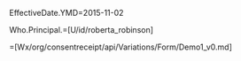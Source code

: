EffectiveDate.YMD=2015-11-02

Who.Principal.=[U/id/roberta_robinson]

=[Wx/org/consentreceipt/api/Variations/Form/Demo1_v0.md]
